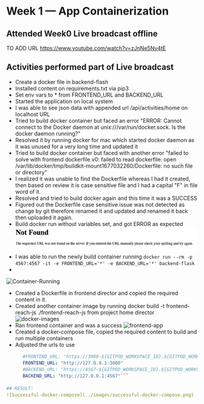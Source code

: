 # Week 1 — App Containerization

## Attended Week0 Live broadcast offline
TO ADD URL https://www.youtube.com/watch?v=zJnNe5Nv4tE

## Activities performed part of Live broadcast
- Create a docker file in backend-flash
- Installed content on requirements.txt via pip3
- Set env vars to * from FRONTEND_URL and BACKEND_URL
- Started the application on local system
- I was able to see json data with appended url /api/activities/home on localhost URL
- Tried to build docker container but faced an error "ERROR: Cannot connect to the Docker daemon at unix:///var/run/docker.sock. Is the docker daemon running?"
- Resolved it by running docker for mac which started docker daemon as it was unused for a very long time and updated it
- Tried to build docker container but faced with another error "failed to solve with frontend dockerfile.v0: failed to read dockerfile: open /var/lib/docker/tmp/buildkit-mount1677032260/Dockerfile: no such file or directory"
- I realized it was unable to find the Dockerfile whereas I had it created, then based on review it is case sensitive file and I had a capital "F" in file word of it.
- Resolved and tried to build docker again and this time it was a SUCCESS
- Figured out the Dockerfile case sensitive issue was not detected as change by git therefore renamed it and updated and renamed it back then uploaded it again.
- Build docker run without variables set, and got ERROR as expected
![Error](../images/docker-run-no-env-set-error.png)
- I was able to run the newly build container running
```docker run --rm -p 4567:4567 -it -e FRONTEND_URL='*' -e BACKEND_URL='*' backend-flask```
-
![Container-Running](../images/Container-running.png)
- Created a Dockerfile in frontend director and copied the required content in it.
- Created another container image by running docker build -t frontend-reach-js ./frontend-reach-js from project home director
![docker-images](../images/docker-images.png)
- Ran frontend container and was a success
![frontend-app](../images/frontend-app.png)
- Created a docker-compose file, copied the required content to build and run multiple containers
- Adjusted the urls to use 
```yaml
      #FRONTEND_URL: "https://3000-${GITPOD_WORKSPACE_ID}.${GITPOD_WORKSPACE_CLUSTER_HOST}"
      FRONTEND_URL: "http://127.0.0.1:3000"
      #BACKEND_URL: "https://4567-${GITPOD_WORKSPACE_ID}.${GITPOD_WORKSPACE_CLUSTER_HOST}"
      BACKEND_URL: "http://127.0.0.1:4567"```

## RESULT:
![Successful-docker-compose](../images/successful-docker-compose.png)
